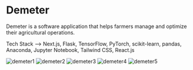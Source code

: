 # Demeter

Demeter is a software application that helps farmers manage and optimize their agricultural operations.

Tech Stack --> Next.js, Flask, TensorFlow, PyTorch, scikit-learn, pandas, Anaconda, Jupyter Notebook, Tailwind CSS, React.js

![demeter1](https://user-images.githubusercontent.com/91277635/214342088-d4ee6025-71d0-40ea-a4c5-049a24859ec1.png)
![demeter2](https://user-images.githubusercontent.com/91277635/214342150-1112355f-b6fc-44db-9192-3117184f194e.png)
![demeter3](https://user-images.githubusercontent.com/91277635/214342157-a8de375e-96c6-40ce-88c0-6fad2b2efd78.png)
![demeter4](https://user-images.githubusercontent.com/91277635/214342165-97aefeef-dab5-4143-9ceb-954dcdb6c408.png)
![demeter5](https://user-images.githubusercontent.com/91277635/214342172-3d33547d-34e5-4e51-84d6-635391b913a8.png)
